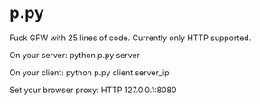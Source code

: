 p.py
==============

Fuck GFW with 25 lines of code. Currently only HTTP supported.

On your server:
    python p.py server
    
On your client:
    python p.py client server_ip

Set your browser proxy:
    HTTP 127.0.0.1:8080